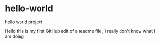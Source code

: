 # hello-world
hello world project

Hello this is my first GitHub edit of a readme file , i really don't know what I am doing
